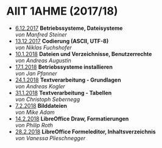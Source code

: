# AIIT 1AHME (2017/18)

* [6.12.2017](users/sx/README_sx_2017-12-06.md) **Betriebssysteme, Dateisysteme**  
  *von Manfred Steiner*
* [13.12.2017](users/fucnim17/README_fucnim17_2017-12-13.md) **Codierung (ASCII, UTF-8)**  
  *von Niklas Fuchshofer*
* [10.1.2018](users/auganm17/README_auganm17_2018-01-10.md) **Dateien und Verzeichnisse, Benutzerrechte**  
  *von Andreas Augustin*
* [17.1.2018](users/pfajam17/README_pfajam17_2018-01-17.md) **Betriebssysteme installieren**  
  *von Jan Pfanner*
* [24.1.2018](users/koganm17/README_koganm17_2018-01-24.md) **Textverarbeitung - Grundlagen**  
  *von Andreas Kogler*
* [31.1.2018](users/sebchm17/README_sebchm17_2018-01-31.md) **Textverarbeitung - Tabellen**  
  *von Christoph Sebernegg*
* [7.2.2018](users/adamim17/README_adamim17_2018-02-07.md) **Bilddateien**  
  *von Mike Adam*
* [14.2.2018](users/rotphm17/README_rotphm17_2018-02-14.md) **LibreOffice Draw, Formatierungen**  
  *von Philip Roth*
* [28.2.2018](users/plivac17/README_plivac17_2018-02-28.md) **LibreOffice Formeleditor, Inhaltsverzeichnis**  
  *von Vanessa Plieschnegger*
